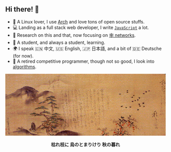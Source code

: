 ## Hi there! 👋

- 🐧 A Linux lover, I use [Arch](https://archlinux.org/) and love tons of open source stuffs.
- 💻 Landing as a full stack web developer, I write [`JavaScript`](https://developer.mozilla.org/en-US/docs/Web/JavaScript) a lot.
- 🤔 Research on this and that, now focusing on [🕸️ networks](https://www.usenix.org/conference/nsdi22).
- 🌱 A student, and always a student, learning.
- 🌍 I speak 🇨🇳 中文, 🇺🇸 English, 🇯🇵 日本語, and a bit of 🇩🇪 Deutsche (for now).
- 🥇 A retired competitive programmer, though not so good, I look into [algorithms](https://github.com/ahacad-bots/algo-templates).

<p align="center">
  
![karasu](./karasu.png)

</p>

<p align="center"><b>枯れ枝に 烏のとまりけり 秋の暮れ</b></p>

